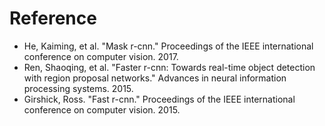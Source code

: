 # Reference
- He, Kaiming, et al. "Mask r-cnn." Proceedings of the IEEE international conference on computer vision. 2017.  
- Ren, Shaoqing, et al. "Faster r-cnn: Towards real-time object detection with region proposal networks." Advances in neural information processing systems. 2015.  
- Girshick, Ross. "Fast r-cnn." Proceedings of the IEEE international conference on computer vision. 2015.
